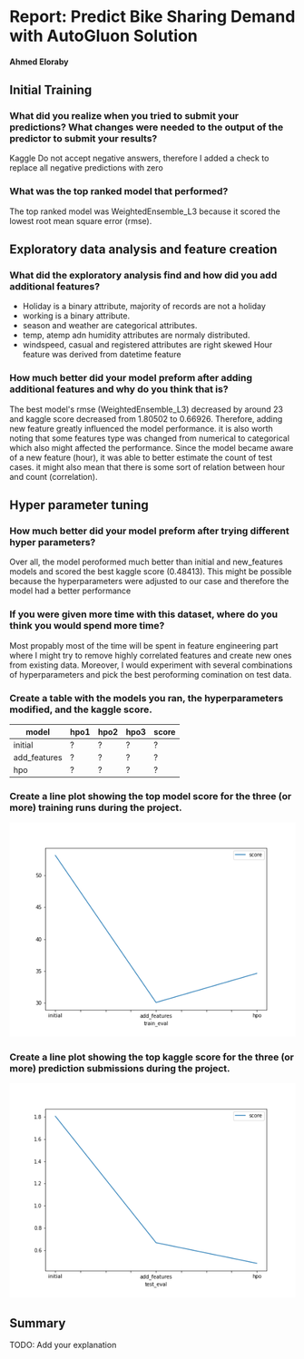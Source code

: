 # Report: Predict Bike Sharing Demand with AutoGluon Solution
#### Ahmed Eloraby

## Initial Training
### What did you realize when you tried to submit your predictions? What changes were needed to the output of the predictor to submit your results?
Kaggle Do not accept negative answers, therefore I added a check to replace all negative predictions with zero

### What was the top ranked model that performed?
The top ranked model was WeightedEnsemble_L3 because it scored the lowest root mean square error (rmse).
## Exploratory data analysis and feature creation
### What did the exploratory analysis find and how did you add additional features?
- Holiday is a binary attribute, majority of records are not a holiday
- working is a binary attribute.
- season and weather are categorical attributes.
- temp, atemp adn humidity attributes are normaly distributed.
- windspeed, casual and registered attributes are right skewed
Hour feature was derived from datetime feature 

### How much better did your model preform after adding additional features and why do you think that is?
The best model's rmse (WeightedEnsemble_L3) decreased by around 23 and kaggle score decreased from 1.80502 to 0.66926. Therefore, adding new feature greatly influenced the model performance. it is also worth noting that some features type was changed from numerical to categorical which also might affected the performance.
Since the model became aware of a new feature (hour), it was able to better estimate the count of test cases. it might also mean that there is some sort of relation between hour and count (correlation).
## Hyper parameter tuning
### How much better did your model preform after trying different hyper parameters?
Over all, the model peroformed much better than initial and new_features models and scored the best kaggle score (0.48413). This might be possible because the hyperparameters were adjusted to our case and therefore the model had a better performance 
### If you were given more time with this dataset, where do you think you would spend more time?
Most propably most of the time will be spent in feature engineering part where I might try to remove highly correlated features and create new ones from existing data. Moreover, I would experiment with several combinations of hyperparameters and pick the best peroforming comination on test data.
### Create a table with the models you ran, the hyperparameters modified, and the kaggle score.
|model|hpo1|hpo2|hpo3|score|
|--|--|--|--|--|
|initial|?|?|?|?|
|add_features|?|?|?|?|
|hpo|?|?|?|?|

### Create a line plot showing the top model score for the three (or more) training runs during the project.


![model_train_score.png](model_train_score.png)

### Create a line plot showing the top kaggle score for the three (or more) prediction submissions during the project.


![model_test_score.png](model_test_score.png)

## Summary
TODO: Add your explanation
